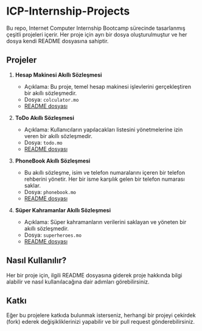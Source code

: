 # ICP-Internship-Projects

Bu repo, Internet Computer Internship Bootcamp sürecinde tasarlanmış çeşitli projeleri içerir. Her proje için ayrı bir dosya oluşturulmuştur ve her dosya kendi README dosyasına sahiptir.

## Projeler

1. **Hesap Makinesi Akıllı Sözleşmesi**
   - Açıklama: Bu proje, temel hesap makinesi işlevlerini gerçekleştiren bir akıllı sözleşmedir.
   - Dosya: `colculator.mo`
   - [README dosyası](./calculator/README.md)

2. **ToDo Akıllı Sözleşmesi**
   - Açıklama: Kullanıcıların yapılacakları listesini yönetmelerine izin veren bir akıllı sözleşmedir.
   - Dosya: `todo.mo`
   - [README dosyası](./motoko-ToDo/README.md)

3. **PhoneBook Akıllı Sözleşmesi**
   - Bu akıllı sözleşme, isim ve telefon numaralarını içeren bir telefon rehberini yönetir. Her bir isme karşılık gelen bir telefon numarası saklar.
   - Dosya: `phonebook.mo`
   - [README dosyası](./motoko-PhoneBook/README.md)

4. **Süper Kahramanlar Akıllı Sözleşmesi**
   - Açıklama: Süper kahramanların verilerini saklayan ve yöneten bir akıllı sözleşmedir.
   - Dosya: `superheroes.mo`
   - [README dosyası](./motoko-superhero/README.md)

## Nasıl Kullanılır?

Her bir proje için, ilgili README dosyasına giderek proje hakkında bilgi alabilir ve nasıl kullanılacağına dair adımları görebilirsiniz.

## Katkı

Eğer bu projelere katkıda bulunmak isterseniz, herhangi bir projeyi çekirdek (fork) ederek değişikliklerinizi yapabilir ve bir pull request gönderebilirsiniz.
